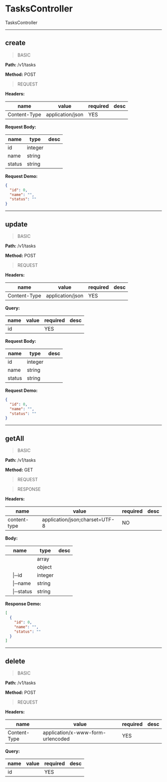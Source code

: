 # TasksController

TasksController


---
## create

> BASIC

**Path:** /v1/tasks

**Method:** POST

> REQUEST

**Headers:**

| name | value | required | desc |
| ------------ | ------------ | ------------ | ------------ |
| Content-Type | application/json | YES |  |

**Request Body:**

| name | type | desc |
| ------------ | ------------ | ------------ |
| id | integer |  |
| name | string |  |
| status | string |  |

**Request Demo:**

```json
{
  "id": 0,
  "name": "",
  "status": ""
}
```




---
## update

> BASIC

**Path:** /v1/tasks

**Method:** POST

> REQUEST

**Headers:**

| name | value | required | desc |
| ------------ | ------------ | ------------ | ------------ |
| Content-Type | application/json | YES |  |

**Query:**

| name | value | required | desc |
| ------------ | ------------ | ------------ | ------------ |
| id |  | YES |  |

**Request Body:**

| name | type | desc |
| ------------ | ------------ | ------------ |
| id | integer |  |
| name | string |  |
| status | string |  |

**Request Demo:**

```json
{
  "id": 0,
  "name": "",
  "status": ""
}
```




---
## getAll

> BASIC

**Path:** /v1/tasks

**Method:** GET

> REQUEST



> RESPONSE

**Headers:**

| name | value | required | desc |
| ------------ | ------------ | ------------ | ------------ |
| content-type | application/json;charset=UTF-8 | NO |  |

**Body:**

| name | type | desc |
| ------------ | ------------ | ------------ |
|  | array |  |
|  | object |  |
| &ensp;&ensp;&#124;─id | integer |  |
| &ensp;&ensp;&#124;─name | string |  |
| &ensp;&ensp;&#124;─status | string |  |

**Response Demo:**

```json
[
  {
    "id": 0,
    "name": "",
    "status": ""
  }
]
```




---
## delete

> BASIC

**Path:** /v1/tasks

**Method:** POST

> REQUEST

**Headers:**

| name | value | required | desc |
| ------------ | ------------ | ------------ | ------------ |
| Content-Type | application/x-www-form-urlencoded | YES |  |

**Query:**

| name | value | required | desc |
| ------------ | ------------ | ------------ | ------------ |
| id |  | YES |  |



